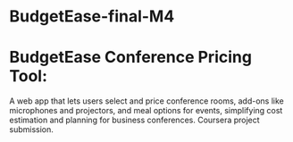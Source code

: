 # BudgetEase-final-M4
<b><h1>BudgetEase Conference Pricing Tool:</h1></b> A web app that lets users select and price conference rooms, add-ons like microphones and projectors, and meal options for events, simplifying cost estimation and planning for business conferences. Coursera project submission.

